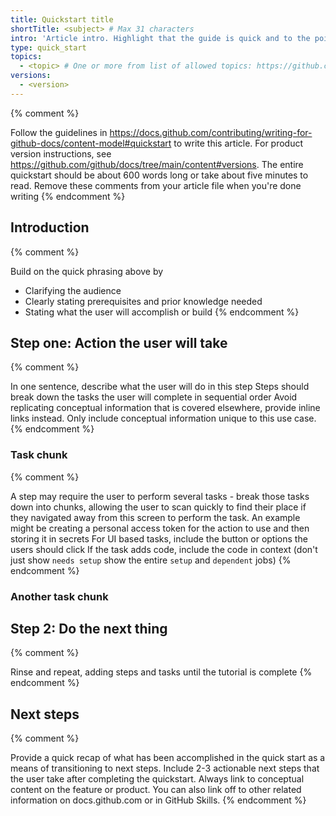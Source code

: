 ```yaml
---
title: Quickstart title
shortTitle: <subject> # Max 31 characters
intro: 'Article intro. Highlight that the guide is quick and to the point.'
type: quick_start
topics: 
  - <topic> # One or more from list of allowed topics: https://github.com/github/docs/blob/main/data/allowed-topics.js
versions:
  - <version>
---
```


{% comment %}

Follow the guidelines in https://docs.github.com/contributing/writing-for-github-docs/content-model#quickstart to write this article.
For product version instructions, see https://github.com/github/docs/tree/main/content#versions.
The entire quickstart should be about 600 words long or take about five minutes to read.
Remove these comments from your article file when you're done writing 
{% endcomment %}

## Introduction

{% comment %}

Build on the quick phrasing above by
- Clarifying the audience
- Clearly stating prerequisites and prior knowledge needed
- Stating what the user will accomplish or build
{% endcomment %}

## Step one: Action the user will take

{% comment %}

In one sentence, describe what the user will do in this step 
Steps should break down the tasks the user will complete in sequential order 
Avoid replicating conceptual information that is covered elsewhere, provide inline links instead. Only include conceptual information unique to this use case. 
{% endcomment %}

### Task chunk

{% comment %}

A step may require the user to perform several tasks - break those tasks down into chunks, allowing the user to scan quickly to find their place if they navigated away from this screen to perform the task. 
An example might be creating a personal access token for the action to use and then storing it in secrets 
For UI based tasks, include the button or options the users should click 
If the task adds code, include the code in context (don't just show `needs setup` show the entire `setup` and `dependent` jobs) 
{% endcomment %}

### Another task chunk

## Step 2: Do the next thing

{% comment %}

Rinse and repeat, adding steps and tasks until the tutorial is complete 
{% endcomment %}

## Next steps

{% comment %}

Provide a quick recap of what has been accomplished in the quick start as a means of transitioning to next steps. Include 2-3 actionable next steps that the user take after completing the quickstart. Always link to conceptual content on the feature or product. You can also link off to other related information on docs.github.com or in GitHub Skills. 
{% endcomment %}
